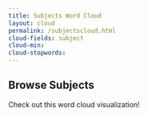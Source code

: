 ```yaml
---
title: Subjects Word Cloud
layout: cloud
permalink: /subjectscloud.html
cloud-fields: subject
cloud-min: 
cloud-stopwords:
---
```


## Browse Subjects

Check out this word cloud visualization!

